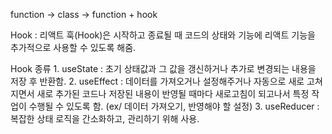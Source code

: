 
function -> class -> function + hook

Hook :
    리액트 훅(Hook)은 시작하고 종료될 때 코드의 상태와 기능에 리액트 기능을 추가적으로 사용할 수 있도록 해줌.

Hook 종류
    1. useState : 초기 상태값과 그 값을 갱신하거나 추가로 변경되는 내용을 저장 후 반환함.
    2. useEffect : 데이터를 가져오거나 설정해주거나 자동으로 새로 고쳐지면서 새로 추가된 코드나 저장된 내용이 반영될 때마다 새로고침이 되고나서
                   특정 작업이 수행될 수 있도록 함. (ex/ 데이터 가져오기, 반영해야 할 설정)
    3. useReducer : 복잡한 상태 로직을 간소화하고, 관리하기 위해 사용.